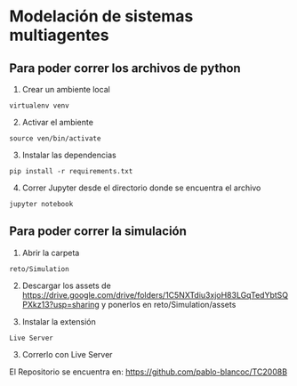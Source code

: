 # Modelación de sistemas multiagentes

## Para poder correr los archivos de python

1. Crear un ambiente local
```
virtualenv venv
```

2. Activar el ambiente
```
source ven/bin/activate
```

3. Instalar las dependencias
```
pip install -r requirements.txt
```

4. Correr Jupyter desde el directorio donde se encuentra el archivo
```
jupyter notebook
```

## Para poder correr la simulación

1. Abrir la carpeta
```
reto/Simulation
```

2. Descargar los assets de https://drive.google.com/drive/folders/1C5NXTdiu3xjoH83LGqTedYbtSQPXkz13?usp=sharing y ponerlos en reto/Simulation/assets

2. Instalar la extensión
```
Live Server
```

3. Correrlo con Live Server

El Repositorio se encuentra en: https://github.com/pablo-blancoc/TC2008B
